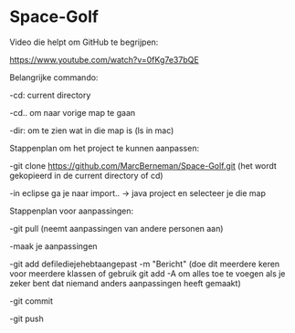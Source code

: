 # Space-Golf

Video die helpt om GitHub te begrijpen:

https://www.youtube.com/watch?v=0fKg7e37bQE

Belangrijke commando:

-cd: current directory

-cd.. om naar vorige map te gaan

-dir: om te zien wat in die map is (ls in mac)

Stappenplan om het project te kunnen aanpassen:

-git clone https://github.com/MarcBerneman/Space-Golf.git (het wordt gekopieerd in de current directory of cd)

-in eclipse ga je naar import.. -> java project en selecteer je die map

Stappenplan voor aanpassingen:

-git pull (neemt aanpassingen van andere personen aan)

-maak je aanpassingen

-git add defilediejehebtaangepast -m "Bericht" (doe dit meerdere keren voor meerdere klassen of gebruik git add -A om alles toe te voegen als je zeker bent dat niemand anders aanpassingen heeft gemaakt)

-git commit

-git push

